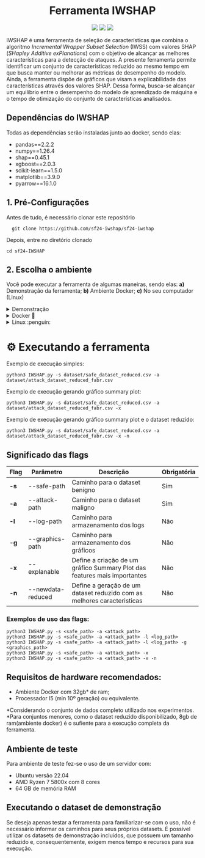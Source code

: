 <h1 align="center"> Ferramenta IWSHAP </h1>

<p align="center">
<img loading="lazy" src="https://img.shields.io/badge/release_date-07/2024-green"/>
<img loading="lazy" src="https://img.shields.io/badge/version-1.0-blue"/>
<img loading="lazy" src="https://img.shields.io/badge/python-V3.12.3-yellow"/>
</p>

IWSHAP é uma ferramenta de seleção de características que combina o algoritmo _Incremental Wrapper Subset Selection_ (IWSS) com valores SHAP (_SHapley Additive exPlanations_) com o objetivo de alcançar as melhores características para a detecção de ataques. A presente ferramenta permite identificar um conjunto de características reduzido ao mesmo tempo em que busca manter ou melhorar as métricas de desempenho do modelo. Ainda, a ferramenta dispõe de gráficos que visam a explicabilidade das características através dos valores SHAP. Dessa forma, busca-se alcançar um equilíbrio entre o desempenho do modelo de aprendizado de máquina e o tempo de otimização do conjunto de características analisados.

## Dependências do IWSHAP
Todas as dependências serão instaladas junto ao docker, sendo elas:
- pandas==2.2.2
- numpy==1.26.4
- shap==0.45.1
- xgboost==2.0.3
- scikit-learn==1.5.0
- matplotlib==3.9.0
- pyarrow==16.1.0

## 1. Pré-Configurações
Antes de tudo, é necessário clonar este repositório
```
  git clone https://github.com/sf24-iwshap/sf24-iwshap
```

Depois, entre no diretório clonado
```
cd sf24-IWSHAP
```

## 2. Escolha o ambiente
Você pode executar a ferramenta de algumas maneiras, sendo elas: **a)** Demonstração da ferramenta; **b)** Ambiente Docker; **c)** No seu computador (Linux)

<details>
  
  <summary>Demonstração</summary>

 # Executando script demo da ferramenta

  - ### Opção 1:
    - Esse script instalará os requisitos no seu sistema e executará a ferramenta IWSHAP
      Dentro do diretório do IWSHAP:
        ```
        ./run_demo_app.sh
        ```
  - ### Opção 2:
    - Esse script baixará e executará a imagem sf24/iwshap:latest disponivel em: [DockerHub](https://hub.docker.com/r/sf24/iwshap).
        ```
        ./run_demo_docker.sh
        ```
      Após isso é possivel executar a ferrameta diretamente utilizando o script da opção 1
        ```
        ./run_demo_app.sh
        ```
</details>

<details>

   <summary>Docker 🐳</summary>

   ## Execução em ambiente Docker
O IWSHAP disponibiliza um ambiente Docker com todas as configurações e dependências necessárias para a execução da ferramenta. Para isso, é necessário possuir uma instalação do Docker em execução no seu computador.

  - ### Ambiente Docker 
    - `Linux 38ad4d51e477 5.15.153.1-microsoft-standard-WSL2 #1 SMP Fri Mar 29 23:14:13 UTC 2024 x86_64 x86_64 x86_64 GNU/Linux`
    - `Python 3.12.3`

  - ### Instalação do Docker
    Linux: 
      ```
      apt install docker docker.io
      ```
    Windows:
      - Acesse o site oficial do Docker Desktop para Windows: [Docker Desktop for Windows](https://docs.docker.com/desktop/install/windows-install/)

  - ### Construindo a imagem
    Dentro do diretório do IWSHAP:
      ```
      docker build . -t iwshap
      ```
  
  - ### Executando a imagem
      ```
      docker run -it iwshap
      ```
   
</details> 

<details>
  
  <summary>Linux :penguin:</summary>

  # Executando a ferramenta no Linux

## 1. Configurando o ambiente virtual

  ### Instalação do virtualenv para o python3
    sudo apt-get install python3-venv
    
  ### Criação do ambiente virtual
  Dentro do diretório da ferramenta, execute:
    
    python3 -m venv .venv 

  ### Ativando o ambiente virtual
  Dentro do diretório da ferramenta, execute:
  ```
  source .venv/bin/activate 
  ```

  ### Instalando dependências
  ```
  pip install -r requirements.txt
  ```
  
</details>

# ⚙️ Executando a ferramenta
  Exemplo de execução simples:
  ```
  python3 IWSHAP.py -s dataset/safe_dataset_reduced.csv -a dataset/attack_dataset_reduced_fabr.csv
  ```

  Exemplo de execução gerando gráfico summary plot:
  ```
  python3 IWSHAP.py -s dataset/safe_dataset_reduced.csv -a dataset/attack_dataset_reduced_fabr.csv -x
  ```

  Exemplo de execução gerando gráfico summary plot e o dataset reduzido:
  ```
  python3 IWSHAP.py -s dataset/safe_dataset_reduced.csv -a dataset/attack_dataset_reduced_fabr.csv -x -n
  ```

## Significado das flags
| Flag   | Parâmetro      | Descrição | Obrigatória |
| ------ | ------         | ------    | ------      |
| **-s**     | --safe-path     | Caminho para o dataset benigno | Sim |
| **-a**     | --attack-path   | Caminho para o dataset maligno | Sim |
| **-l**     | --log-path      | Caminho para armazenamento dos logs | Não |
| **-g**     | --graphics-path | Caminho para armazenamento dos gráficos | Não  |
| **-x**     | --explanable   | Define a criação de um gráfico Summary Plot das features mais importantes | Não |
| **-n**     | --newdata-reduced | Define a geração de um dataset reduzido com as melhores caracteristicas | Não |

### Exemplos de uso das flags:
```
python3 IWSHAP.py -s <safe_path> -a <attack_path>
python3 IWSHAP.py -s <safe_path> -a <attack_path> -l <log_path>
python3 IWSHAP.py -s <safe_path> -a <attack_path> -l <log_path> -g <graphics_path>
python3 IWSHAP.py -s <safe_path> -a <attack_path> -x
python3 IWSHAP.py -s <safe_path> -a <attack_path> -x -n
```

## Requisitos de hardware recomendados:

- Ambiente Docker com 32gb* de ram;
- Processador I5 (min 10º geração) ou equivalente.

*Considerando o conjunto de dados completo utilizado nos experimentos.
*Para conjuntos menores, como o dataset reduzido disponibilizado, 8gb de ram(ambiente docker) é o sufiente para a execução completa da ferramenta.

## Ambiente de teste
Para ambiente de teste fez-se o uso de um servidor com: 
- Ubuntu versão 22.04
- AMD Ryzen 7 5800x com 8 cores
- 64 GB de memória RAM

## Executando o dataset de demonstração
Se deseja apenas testar a ferramenta para familiarizar-se com o uso, não é necessário informar os caminhos para seus próprios datasets. É possível utilizar os datasets de demonstração incluídos, que possuem um tamanho reduzido e, consequentemente, exigem menos tempo e recursos para sua execução.
